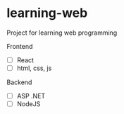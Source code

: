 # learning-web
Project for learning web programming


Frontend
- [ ]  React
- [ ]  html, css, js 

Backend
- [ ] ASP .NET
- [ ] NodeJS
